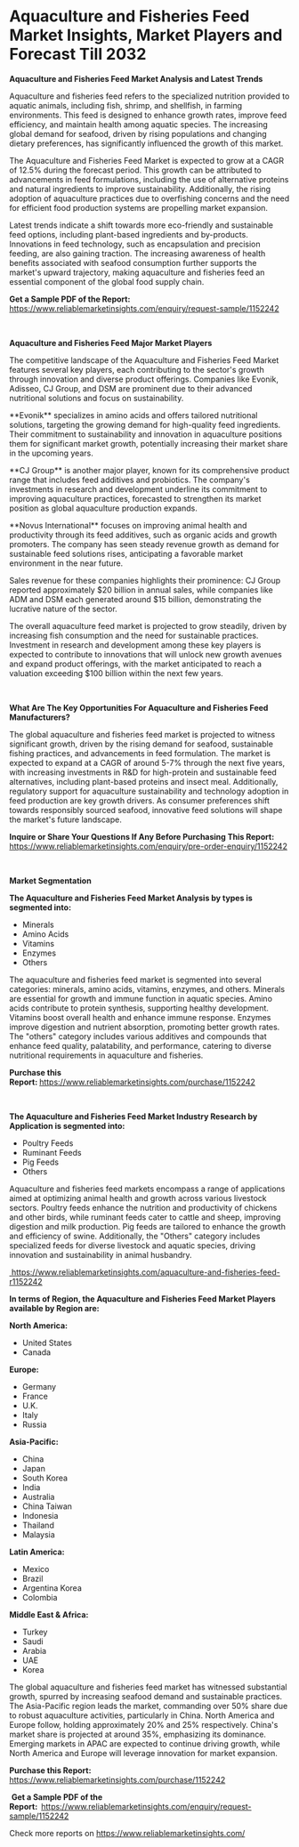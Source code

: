 <p><h1>Aquaculture and Fisheries Feed Market Insights, Market Players and Forecast Till 2032</h1></p><p><strong>Aquaculture and Fisheries Feed Market Analysis and Latest Trends</strong></p>
<p><p>Aquaculture and fisheries feed refers to the specialized nutrition provided to aquatic animals, including fish, shrimp, and shellfish, in farming environments. This feed is designed to enhance growth rates, improve feed efficiency, and maintain health among aquatic species. The increasing global demand for seafood, driven by rising populations and changing dietary preferences, has significantly influenced the growth of this market.</p><p>The Aquaculture and Fisheries Feed Market is expected to grow at a CAGR of 12.5% during the forecast period. This growth can be attributed to advancements in feed formulations, including the use of alternative proteins and natural ingredients to improve sustainability. Additionally, the rising adoption of aquaculture practices due to overfishing concerns and the need for efficient food production systems are propelling market expansion.</p><p>Latest trends indicate a shift towards more eco-friendly and sustainable feed options, including plant-based ingredients and by-products. Innovations in feed technology, such as encapsulation and precision feeding, are also gaining traction. The increasing awareness of health benefits associated with seafood consumption further supports the market's upward trajectory, making aquaculture and fisheries feed an essential component of the global food supply chain.</p></p>
<p><strong>Get a Sample PDF of the Report:&nbsp;</strong> <a href="https://www.reliablemarketinsights.com/enquiry/request-sample/1152242?utm_campaign=1938&utm_medium=2&utm_source=Github&utm_content=ia&utm_term=05022025&utm_id=aquaculture-and-fisheries-feed">https://www.reliablemarketinsights.com/enquiry/request-sample/1152242</a></p>
<p>&nbsp;</p>
<p><strong>Aquaculture and Fisheries Feed Major Market Players</strong></p>
<p><p>The competitive landscape of the Aquaculture and Fisheries Feed Market features several key players, each contributing to the sector's growth through innovation and diverse product offerings. Companies like Evonik, Adisseo, CJ Group, and DSM are prominent due to their advanced nutritional solutions and focus on sustainability.</p><p>**Evonik** specializes in amino acids and offers tailored nutritional solutions, targeting the growing demand for high-quality feed ingredients. Their commitment to sustainability and innovation in aquaculture positions them for significant market growth, potentially increasing their market share in the upcoming years.</p><p>**CJ Group** is another major player, known for its comprehensive product range that includes feed additives and probiotics. The company's investments in research and development underline its commitment to improving aquaculture practices, forecasted to strengthen its market position as global aquaculture production expands.</p><p>**Novus International** focuses on improving animal health and productivity through its feed additives, such as organic acids and growth promoters. The company has seen steady revenue growth as demand for sustainable feed solutions rises, anticipating a favorable market environment in the near future.</p><p>Sales revenue for these companies highlights their prominence: CJ Group reported approximately $20 billion in annual sales, while companies like ADM and DSM each generated around $15 billion, demonstrating the lucrative nature of the sector.</p><p>The overall aquaculture feed market is projected to grow steadily, driven by increasing fish consumption and the need for sustainable practices. Investment in research and development among these key players is expected to contribute to innovations that will unlock new growth avenues and expand product offerings, with the market anticipated to reach a valuation exceeding $100 billion within the next few years.</p></p>
<p>&nbsp;</p>
<p><strong>What Are The Key Opportunities For Aquaculture and Fisheries Feed Manufacturers?</strong></p>
<p><p>The global aquaculture and fisheries feed market is projected to witness significant growth, driven by the rising demand for seafood, sustainable fishing practices, and advancements in feed formulation. The market is expected to expand at a CAGR of around 5-7% through the next five years, with increasing investments in R&D for high-protein and sustainable feed alternatives, including plant-based proteins and insect meal. Additionally, regulatory support for aquaculture sustainability and technology adoption in feed production are key growth drivers. As consumer preferences shift towards responsibly sourced seafood, innovative feed solutions will shape the market's future landscape.</p></p>
<p><strong>Inquire or Share Your Questions If Any Before Purchasing This Report:</strong> <a href="https://www.reliablemarketinsights.com/enquiry/pre-order-enquiry/1152242?utm_campaign=1938&utm_medium=2&utm_source=Github&utm_content=ia&utm_term=05022025&utm_id=aquaculture-and-fisheries-feed">https://www.reliablemarketinsights.com/enquiry/pre-order-enquiry/1152242</a></p>
<p>&nbsp;</p>
<p><strong>Market Segmentation</strong></p>
<p><strong>The Aquaculture and Fisheries Feed Market Analysis by types is segmented into:</strong></p>
<p><ul><li>Minerals</li><li>Amino Acids</li><li>Vitamins</li><li>Enzymes</li><li>Others</li></ul></p>
<p><p>The aquaculture and fisheries feed market is segmented into several categories: minerals, amino acids, vitamins, enzymes, and others. Minerals are essential for growth and immune function in aquatic species. Amino acids contribute to protein synthesis, supporting healthy development. Vitamins boost overall health and enhance immune response. Enzymes improve digestion and nutrient absorption, promoting better growth rates. The "others" category includes various additives and compounds that enhance feed quality, palatability, and performance, catering to diverse nutritional requirements in aquaculture and fisheries.</p></p>
<p><strong>Purchase this Report:&nbsp;</strong><a href="https://www.reliablemarketinsights.com/purchase/1152242?utm_campaign=1938&utm_medium=2&utm_source=Github&utm_content=ia&utm_term=05022025&utm_id=aquaculture-and-fisheries-feed">https://www.reliablemarketinsights.com/purchase/1152242</a></p>
<p>&nbsp;</p>
<p><strong>The Aquaculture and Fisheries Feed Market Industry Research by Application is segmented into:</strong></p>
<p><ul><li>Poultry Feeds</li><li>Ruminant Feeds</li><li>Pig Feeds</li><li>Others</li></ul></p>
<p><p>Aquaculture and fisheries feed markets encompass a range of applications aimed at optimizing animal health and growth across various livestock sectors. Poultry feeds enhance the nutrition and productivity of chickens and other birds, while ruminant feeds cater to cattle and sheep, improving digestion and milk production. Pig feeds are tailored to enhance the growth and efficiency of swine. Additionally, the "Others" category includes specialized feeds for diverse livestock and aquatic species, driving innovation and sustainability in animal husbandry.</p></p>
<p><a href="https://www.reliablemarketinsights.com/aquaculture-and-fisheries-feed-r1152242?utm_campaign=1938&utm_medium=2&utm_source=Github&utm_content=ia&utm_term=05022025&utm_id=aquaculture-and-fisheries-feed">&nbsp;https://www.reliablemarketinsights.com/aquaculture-and-fisheries-feed-r1152242</a></p>
<p><strong>In terms of Region, the Aquaculture and Fisheries Feed Market Players available by Region are:</strong></p>
<p>
    <p> <strong> North America: </strong>
        <ul>
            <li>United States</li>
            <li>Canada</li>
        </ul>
        </p> 
    <p> <strong> Europe: </strong>
        <ul>
            <li>Germany</li>
            <li>France</li>
            <li>U.K.</li>
            <li>Italy</li>
            <li>Russia</li>
        </ul>
        </p> 
    <p> <strong> Asia-Pacific: </strong>
        <ul>
            <li>China</li>
            <li>Japan</li>
            <li>South Korea</li>
            <li>India</li>
            <li>Australia</li>
            <li>China Taiwan</li>
            <li>Indonesia</li>
            <li>Thailand</li>
            <li>Malaysia</li>
        </ul>
        </p> 
    <p> <strong> Latin America: </strong>
        <ul>
            <li>Mexico</li>
            <li>Brazil</li>
            <li>Argentina Korea</li>
            <li>Colombia</li>
        </ul>
        </p> 
    <p> <strong> Middle East & Africa: </strong>
        <ul>
            <li>Turkey</li>
            <li>Saudi</li>
            <li>Arabia</li>
            <li>UAE</li>
            <li>Korea</li>
        </ul>
    </p>
    </p>
<p><p>The global aquaculture and fisheries feed market has witnessed substantial growth, spurred by increasing seafood demand and sustainable practices. The Asia-Pacific region leads the market, commanding over 50% share due to robust aquaculture activities, particularly in China. North America and Europe follow, holding approximately 20% and 25% respectively. China's market share is projected at around 35%, emphasizing its dominance. Emerging markets in APAC are expected to continue driving growth, while North America and Europe will leverage innovation for market expansion.</p></p>
<p><strong>Purchase this Report: </strong><a href="https://www.reliablemarketinsights.com/purchase/1152242?utm_campaign=1938&utm_medium=2&utm_source=Github&utm_content=ia&utm_term=05022025&utm_id=aquaculture-and-fisheries-feed">https://www.reliablemarketinsights.com/purchase/1152242</a></p>
<p>&nbsp;<strong>Get a Sample PDF of the Report:&nbsp;&nbsp;</strong><a href="https://www.reliablemarketinsights.com/enquiry/request-sample/1152242?utm_campaign=1938&utm_medium=2&utm_source=Github&utm_content=ia&utm_term=05022025&utm_id=aquaculture-and-fisheries-feed">https://www.reliablemarketinsights.com/enquiry/request-sample/1152242</a></p>
<p><strong></strong></p>
<p>Check more reports on <a href="https://www.reliablemarketinsights.com/?utm_campaign=1938&utm_medium=2&utm_source=Github&utm_content=ia&utm_term=05022025&utm_id=aquaculture-and-fisheries-feed">https://www.reliablemarketinsights.com/</a></p>
